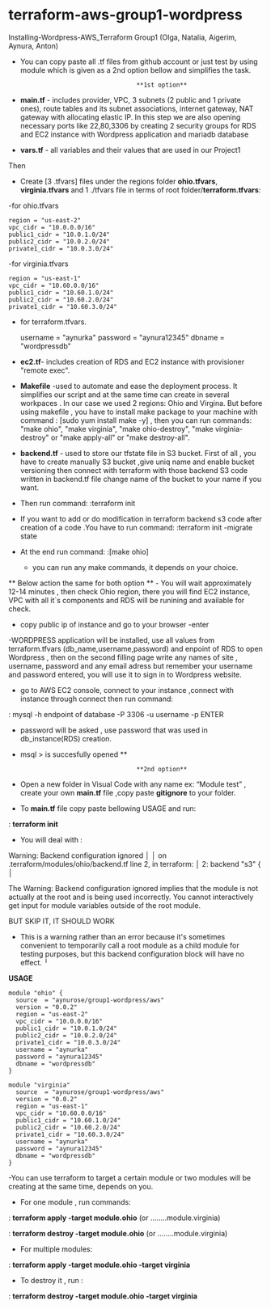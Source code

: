 # terraform-aws-group1-wordpress
Installing-Wordpress-AWS_Terraform 
Group1 (Olga, Natalia, Aigerim, Aynura, Anton)                        


- You can copy paste all .tf files from github account or just test by using module which is given as a 2nd option bellow and simplifies the task. 
                                    
                                      **1st option**

- **main.tf** - includes provider, VPC, 3 subnets (2 public and 1 private ones), route tables and its subnet associations, internet gateway, NAT gateway with allocating elastic IP. In this step we are also opening necessary ports like 22,80,3306 by creating 2 security groups for RDS and EC2 instance  with Wordpress application and mariadb database

- **vars.tf** - all variables and their values that are used in our Project1 

Then 

- Create [3 .tfvars] files under the regions folder **ohio.tfvars**, **virginia.tfvars** and 1 ./tfvars file in terms of root folder/**terraform.tfvars**:

-for ohio.tfvars

    region = "us-east-2"
    vpc_cidr = "10.0.0.0/16"
    public1_cidr = "10.0.1.0/24"
    public2_cidr = "10.0.2.0/24"
    private1_cidr = "10.0.3.0/24"

-for virginia.tfvars

    region = "us-east-1"
    vpc_cidr = "10.60.0.0/16"
    public1_cidr = "10.60.1.0/24"
    public2_cidr = "10.60.2.0/24"
    private1_cidr = "10.60.3.0/24"

- for terraform.tfvars.

    username = "aynurka"
    password = "aynura12345"
    dbname = "wordpressdb"


- **ec2.tf**-  includes creation of RDS and EC2 instance with provisioner "remote exec". 

- **Makefile** -used to automate and ease the deployment process. It simplifies our script and at the same time can create in several workpaces . In our case we used 2 regions: Ohio and Virgina. But before using makefile , you have to install make package to your machine with command : [sudo yum install make -y] , then you can run commands: "make ohio", "make virginia", "make ohio-destroy", "make virginia-destroy" or "make apply-all" or "make destroy-all".

- **backend.tf** - used to store our tfstate file in S3 bucket. First of all , you have to create manually S3 bucket ,give uniq name and enable bucket versioning  then connect with terraform with those backend S3 code written in backend.tf file change name of the bucket to your name if you want. 

- Then run command:
:terraform init  
- If you want to add or do modification in terraform backend s3 code after creation of a code .You have to run command:
:terraform init -migrate state

- At the end run command:
:[make ohio] 
   - you can run any make commands, it depends on your choice. 

** Below action the same for both option 
** - You will wait approximately 12-14 minutes , then check Ohio region, there you will find EC2 instance, VPC with all it`s components and RDS will be runining and available for check.

- copy public ip of instance and go to your browser -enter 

-WORDPRESS application will be installed, use all values from terraform.tfvars (db_name,username,password) and     enpoint of RDS to open Wordpress , then on the second filling page write any names of site , username, password and any email adress but remember your username and password entered, you will use it to sign in to Wordpress website. 

- go to AWS EC2 console, connect to your instance ,connect with instance through connect then run command:

: mysql -h endpoint of database -P 3306 -u username -p     ENTER
- password will be asked , use password that was used in db_instance(RDS) creation.
- msql > is succesfully opened 
**




                                      **2nd option**

- Open a new folder in Visual Code with any name ex: “Module test” , create your own **main.tf** file ,copy paste **gitignore** to your folder. 
- To **main.tf** file copy paste bellowing USAGE and run:
 
 : **terraform init**

-	You will deal with :
 
Warning: Backend configuration ignored
│ 
│   on .terraform/modules/ohio/backend.tf line 2, in terraform:
│    2:   backend "s3" {
│

The Warning: Backend configuration ignored implies that the module is not actually at the root and is being used incorrectly. You cannot interactively get input for module variables outside of the root module.  

BUT SKIP IT, IT SHOULD WORK 
- This is a warning rather than an error because it's sometimes convenient to temporarily call a root module as a child module for testing purposes, but this backend configuration block will have no effect.
╵



**USAGE** 

```hcl
module "ohio" {
  source  = "aynurose/group1-wordpress/aws"
  version = "0.0.2"
  region = "us-east-2"
  vpc_cidr = "10.0.0.0/16"
  public1_cidr = "10.0.1.0/24"
  public2_cidr = "10.0.2.0/24"
  private1_cidr = "10.0.3.0/24"
  username = "aynurka"
  password = "aynura12345"
  dbname = "wordpressdb"
}

module "virginia" 
  source  = "aynurose/group1-wordpress/aws"
  version = "0.0.2"
  region = "us-east-1"
  vpc_cidr = "10.60.0.0/16"
  public1_cidr = "10.60.1.0/24"
  public2_cidr = "10.60.2.0/24"
  private1_cidr = "10.60.3.0/24"
  username = "aynurka"
  password = "aynura12345"
  dbname = "wordpressdb"
}
```



-You can use terraform to target a certain module or two modules will be creating at the same time, depends on you.

- For one module , run commands:

 : **terraform apply -target module.ohio**        (or ……..module.virginia)
 
 : **terraform destroy -target module.ohio**    (or ……..module.virginia)


- For multiple modules:

 : **terraform apply -target module.ohio -target virginia** 

- To destroy it , run :

 : **terraform destroy -target module.ohio -target virginia** 






  












